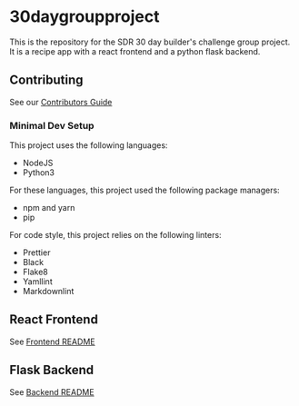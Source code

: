# 30daygroupproject

This is the repository for the SDR 30 day builder's challenge group project. It is a recipe app with a react frontend and a python flask backend.

## Contributing

See our [Contributors Guide](./CONTRIBUTING)

### Minimal Dev Setup

This project uses the following languages:

- NodeJS
- Python3

For these languages, this project used the following package managers:

- npm and yarn
- pip

For code style, this project relies on the following linters:

- Prettier
- Black
- Flake8
- Yamllint
- Markdownlint

## React Frontend

See [Frontend README](./frontend/README.md)

## Flask Backend

See [Backend README](./backend/README.md)
